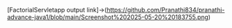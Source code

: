 [FactorialServletapp output link]->(https://github.com/Pranathi834/pranathi-advance-java1/blob/main/Screenshot%202025-05-20%20183755.png)
